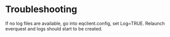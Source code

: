 # Troubleshooting
If no log files are available, go into eqclient.config, set Log=TRUE. Relaunch everquest and logs should start to be created.

